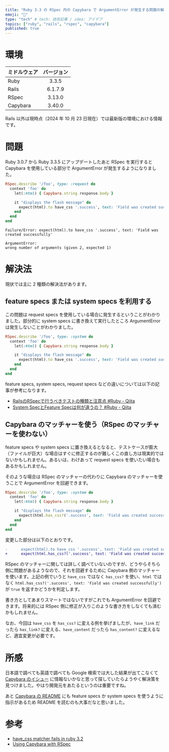 ```yaml
---
title: "Ruby 3.3 の RSpec 内の Capybara で ArgumentError が発生する問題の解決法"
emoji: "🦫"
type: "tech" # tech: 技術記事 / idea: アイデア
topics: ["ruby", "rails", "rspec", "capybara"]
published: true
---
```


# 環境
| ミドルウェア | バージョン |
| --- | :---: |
| Ruby | 3.3.5 |
| Rails | 6.1.7.9 |
| RSpec | 3.13.0 |
| Capybara | 3.40.0 |

Rails 以外は現時点（2024 年 10 月 23 日現在）では最新版の環境における情報です。



# 問題
Ruby 3.0.7 から Ruby 3.3.5 にアップデートしたあと RSpec を実行すると Capybara を使用している部分で ArgumentError が発生するようになりました。

```ruby:foo_spec.rb
RSpec.describe '/foo', type: :request do
  context 'foo' do
    let(:html) { Capybara.string response.body }

    it "displays the flash message" do
      expect(html).to have_css '.success', text: 'Field was created successfully'
    end
  end
end
```

```
Failure/Error: expect(html).to have_css '.success', text: 'Field was created successfully'

ArgumentError:
wrong number of arguments (given 2, expected 1)
```



# 解決法
現状では主に 2 種類の解決法があります。

## feature specs または system specs を利用する
この問題は request specs を使用している場合に発生するということがわかりました。部分的に system specs に書き換えて実行したところ ArgumentError は発生しないことがわかりました。

```ruby:foo_spec.rb
RSpec.describe '/foo', type: :system do
  context 'foo' do
    let(:html) { Capybara.string response.body }

    it "displays the flash message" do
      expect(html).to have_css '.success', text: 'Field was created successfully'
    end
  end
end
```

feature specs, system specs, request specs などの違いについては以下の記事が参考になります。

* [RailsのRSpecで行うべきテストの種類と注意点 #Ruby - Qiita](https://qiita.com/ryouzi/items/4d198eac8df5958ddb1e)
* [System SpecとFeature Specは何が違うの？ #Ruby - Qiita](https://qiita.com/shima-zu/items/3eb08662f2da05196ec9)

## Capybara のマッチャーを使う（RSpec のマッチャーを使わない）
feature specs や system specs に置き換えるとなると、テストケースが膨大（ファイルが巨大）な場合はすぐに修正するのが難しくこの直し方は現実的ではないかもしれません。あるいは、わけあって request specs を使いたい場合もあるかもしれません。

そのような場合は RSpec のマッチャーの代わりに Capybara のマッチャーを使うことで ArgumentError を回避できます。

```ruby:foo_spec.rb
RSpec.describe '/foo', type: :system do
  context 'foo' do
    let(:html) { Capybara.string response.body }

    it "displays the flash message" do
      expect(html.has_css?('.success', text: 'Field was created successfully')).to eq true
    end
  end
end
```

変更した部分は以下のとおりです。

```diff
-      expect(html).to have_css '.success', text: 'Field was created successfully'
+      expect(html.has_css?('.success', text: 'Field was created successfully')).to eq true
```

RSpec のマッチャーに関しては詳しく調べていないのですが、どうやらそちら側に問題があるようなので、それを回避するために Capybara 側のマッチャーを使います。上記の例でいうと `have_css` ではなく `has_css?` を使い、`html` ではなく `html.has_css?('.success', text: 'Field was created successfully')` が `true` を返すかどうかを判定します。

書き方としてあまりスマートではないですがこれでも ArgumentError を回避できます。将来的には RSpec 側に修正が入りこのような書き方をしなくても済むかもしれません。

なお、今回は `have_css` を `has_css?` に変える例を挙げましたが、`have_link` だったら `has_link?` に変える、`have_content` だったら `has_content?` に変えるなど、適宜変更が必要です。



# 所感
日本語で調べても英語で調べても Google 検索では大した結果が出てこなくて [Capybara のイシュー](https://github.com/teamcapybara/capybara/issues/2679) に情報ないかなと思って探していたらようやく解決策を見つけました。やはり開発元をあたるというのは重要ですね。

あと [Capybara の README](https://github.com/teamcapybara/capybara/tree/0480f90168a40780d1398c75031a255c1819dce8?tab=readme-ov-file#using-capybara-with-rspec) にも feature specs か system specs を使うように指示があるため README を読むのも大事だなと思いました。



# 参考
* [have_css matcher fails in ruby 3.2](https://github.com/teamcapybara/capybara/issues/2679#issuecomment-1949022747)
* [Using Capybara with RSpec](https://github.com/teamcapybara/capybara/tree/0480f90168a40780d1398c75031a255c1819dce8?tab=readme-ov-file#using-capybara-with-rspec)
